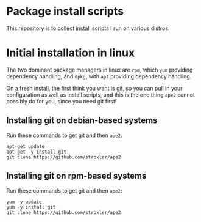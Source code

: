 # Package install scripts

This repository is to collect install scripts I run on various distros.

# Initial installation in linux

The two dominant package managers in linux are `rpm`, which `yum` providing
dependency handling, and `dpkg`, with `apt` providing dependency handling.

On a fresh install, the first think you want is git, so you can pull in
your configuration as well as install scripts, and this is the one thing
`ape2` cannot possibly do for you, since you need git first!

## Installing git on debian-based systems

Run these commands to get git and then `ape2`:
```
apt-get update
apt-get -y install git
git clone https://github.com/stroxler/ape2
```

## Installing git on rpm-based systems

Run these commands to get git and then `ape2`:
```
yum -y update
yum -y install git
git clone https://github.com/stroxler/ape2
```
